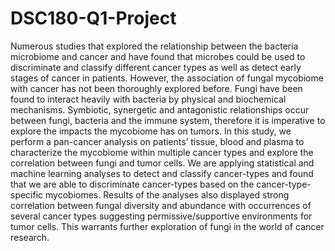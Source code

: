 # DSC180-Q1-Project
Numerous studies that explored the relationship between the bacteria microbiome and cancer and have found that microbes could be used to discriminate and classify different cancer types as well as detect early stages of cancer in patients. However, the association of fungal mycobiome with cancer has not been thoroughly explored before. Fungi have been found to interact heavily with bacteria by physical and biochemical mechanisms. Symbiotic, synergetic and antagonistic relationships occur between fungi, bacteria and the immune system, therefore it is imperative to explore the impacts the mycobiome has on tumors. In this study, we perform a pan-cancer analysis on patients’ tissue, blood and plasma to characterize the mycobiome within multiple cancer types and explore the correlation between fungi and tumor cells. We are applying statistical and machine learning analyses to detect and classify cancer-types and found that we are able to discriminate cancer-types based on the cancer-type-specific mycobiomes. Results of the analyses also displayed strong correlation between fungal diversity and abundance with occurrences of several cancer types suggesting permissive/supportive environments for tumor cells. This warrants further exploration of fungi in the world of cancer research.
